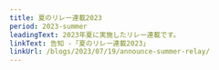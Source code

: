 ```yaml
---
title: 夏のリレー連載2023
period: 2023-summer
leadingText: 2023年夏に実施したリレー連載です。
linkText: 告知 -「夏のリレー連載2023」
linkUrl: /blogs/2023/07/19/announce-summer-relay/
---
```



